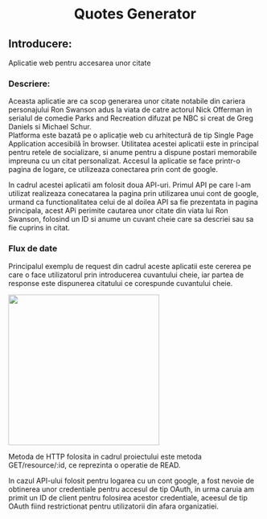 <h1 align = "center">
  Quotes Generator
  </h1>
  <h2>
Introducere:
</h2>
<p>Aplicatie web pentru accesarea unor citate</p>
  
  <h3>
  Descriere:
  </h3>
  <p>Aceasta aplicatie are ca scop generarea unor citate notabile din cariera personajului Ron Swanson adus la
viata de catre actorul Nick Offerman in serialul de comedie Parks and Recreation difuzat pe NBC si 
creat de  Greg Daniels si Michael Schur.</br> Platforma este bazată pe o aplicație web cu arhitectură de tip Single Page Application accesibilă în browser. Utilitatea acestei aplicatii este in principal pentru retele de socializare, si anume pentru a dispune postari memorabile impreuna cu un citat personalizat. Accesul la aplicatie se face printr-o pagina de logare, ce utilizeaza conectarea prin cont de google.</p>
<p>In cadrul acestei aplicatii am folosit doua API-uri. Primul API pe care l-am utilizat realizeaza conecatarea la pagina prin utilizarea unui cont de google, urmand ca functionalitatea celui de al doilea API sa fie prezentata in pagina principala, acest APi perimite cautarea unor citate din viata lui Ron Swanson, folosind un ID si anume un cuvant cheie care sa descriei sau sa fie cuprins in citat.  </p>

<h3>
  Flux de date
  </h3>
  <p>Principalul exemplu de request din cadrul aceste aplicatii este cererea pe care o face utilizatorul prin introducerea cuvantului cheie, iar partea de response este dispunerea citatului ce corespunde cuvantului cheie.</p>
  <img src = "https://user-images.githubusercontent.com/83892945/117584060-4a102880-b113-11eb-99f7-84c697a7aa3a.png" width = "300">
  <p> Metoda de HTTP folosita in cadrul proiectului este metoda GET/resource/:id, ce reprezinta o operatie de READ.</p>
  <p> In cazul API-ului folosit pentru logarea cu un cont google, a fost nevoie de obtinerea unor credentiale pentru accesul de tip OAuth, in urma caruia am primit un ID de client pentru folosirea acestor credentiale, aceesul de tip OAuth fiind restrictionat pentru utilizatorii din afara organizatiei.</p>
  




  



